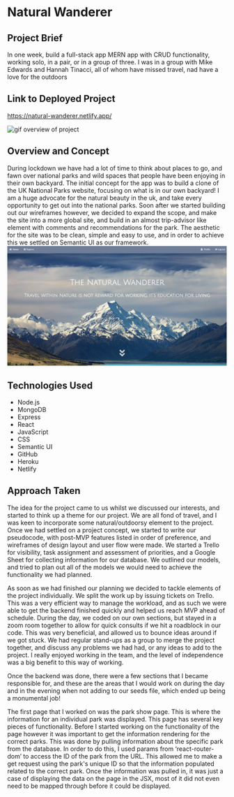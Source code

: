 # Natural Wanderer

## Project Brief


In one week, build a full-stack app MERN app with CRUD functionality, working solo, in a pair, or in a group of three. I was in a group with Mike Edwards and Hannah Tinacci, all of whom have missed travel, nad have a love for the outdoors

## Link to Deployed Project
https://natural-wanderer.netlify.app/

![gif overview of project](https://media.giphy.com/media/brzYagmlnnrFwpwDgE/giphy.gif)

## Overview and Concept
During lockdown we have had a lot of time to think about places to go, and fawn over national parks and wild spaces that people have been enjoying in their own backyard. The initial concept for the app was to build a clone of the UK National Parks website, focusing on what is in our own backyard! I am a huge advocate for the natural beauty in the uk, and take every opportunity to get out into the national parks. Soon after we started building out our wireframes however, we decided to expand the scope, and make the site into a more global site, and build in an almost trip-advisor like element with comments and recommendations for the park. The aesthetic for the site was to be clean, simple and easy to use, and in order to achieve this we settled on Semantic UI as our framework. 
![screenshot of homepage ](readme-items/screenshot-of-home.png)

## Technologies Used
* Node.js
* MongoDB
* Express
* React
* JavaScript
* CSS
* Semantic UI
* GitHub
* Heroku
* Netlify

## Approach Taken

The idea for the project came to us whilst we discussed our interests, and started to think up a theme for our project. We are all fond of travel, and I was keen to incorporate some natural/outdoorsy element to the project. Once we had settled on a project concept, we started to write our pseudocode, with post-MVP features listed in order of preference, and wireframes of design layout and user flow were made. We started a Trello for visibility, task assignment and assessment of priorities, and a Google Sheet for collecting information for our database. We outlined our models, and tried to plan out all of the models we would need to achieve the functionality we had planned. 

As soon as we had finished our planning we decided to tackle elements of the project individually. We split the work up by issuing tickets on Trello. This was a very efficient way to manage the workload, and as such we were able to get the backend finished quickly and helped us reach MVP ahead of schedule. During the day, we coded on our own sections, but stayed in a zoom room together to allow for quick consults if we hit a roadblock in our code. This was very beneficial, and allowed us to bounce ideas around if we got stuck. We had regular stand-ups as a group to merge the project together, and discuss any problems we had had, or any ideas to add to the project. I really enjoyed working in the team, and the level of independence was a  big benefit to this way of working. 

Once the backend was done, there were a few sections that I became responsible for, and these are the areas that I would work on during the day and in the evening when not adding to our seeds file, which ended up being a monumental job! 

The first page that I worked on was the park show page. This is where the information for an individual park was displayed. This page has several key pieces of functionality. Before I started working on the functionality of the page however it was important to get the information rendering for the correct parks. This was done by pulling information about the specific park from the database. In order to do this, I used params from ‘react-router-dom’ to access the ID of the park from the URL. This allowed me to make a get request using the park's unique ID so that the information populated related to the correct park. Once the information was pulled in, it was just a case of displaying the data on the page in the JSX, most of it did not even need to be mapped through before it could be displayed. 


